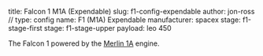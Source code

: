 title: Falcon 1 M1A (Expendable)
slug: f1-config-expendable
author: jon-ross
//
type: config
name: F1 (M1A) Expendable
manufacturer: spacex
stage: f1-stage-first
stage: f1-stage-upper
payload: leo 450

The Falcon 1 powered by the [Merlin 1A](term) engine.
